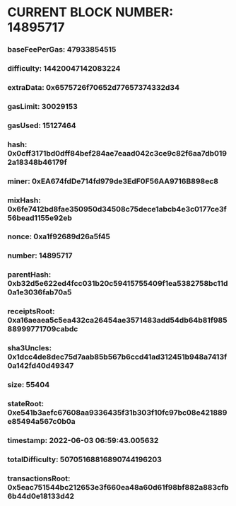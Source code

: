 # CURRENT BLOCK NUMBER: 14895717

### baseFeePerGas: 47933854515
### difficulty: 14420047142083224
### extraData: 0x6575726f70652d77657374332d34
### gasLimit: 30029153
### gasUsed: 15127464
### hash: 0x0cff3171bd0dff84bef284ae7eaad042c3ce9c82f6aa7db0192a18348b46179f
### miner: 0xEA674fdDe714fd979de3EdF0F56AA9716B898ec8
### mixHash: 0x6fe7412bd8fae350950d34508c75dece1abcb4e3c0177ce3f56bead1155e92eb
### nonce: 0xa1f92689d26a5f45
### number: 14895717
### parentHash: 0xb32d5e622ed4fcc031b20c59415755409f1ea5382758bc11d0a1e3036fab70a5
### receiptsRoot: 0xa16aeaea5c5ea432ca26454ae3571483add54db64b81f98588999771709cabdc
### sha3Uncles: 0x1dcc4de8dec75d7aab85b567b6ccd41ad312451b948a7413f0a142fd40d49347
### size: 55404
### stateRoot: 0xe541b3aefc67608aa9336435f31b303f10fc97bc08e421889e85494a567c0b0a
### timestamp: 2022-06-03 06:59:43.005632
### totalDifficulty: 50705168816890744196203
### transactionsRoot: 0x5eac751544bc212653e3f660ea48a60d61f98bf882a883cfb6b44d0e18133d42
